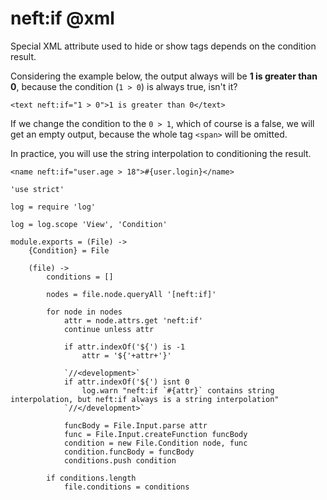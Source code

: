 neft:if @xml
============

Special XML attribute used to hide or show tags depends on the condition result.

Considering the example below, the output always will be **<span>1 is greater than 0</span>**,
because the condition (`1 > 0`) is always true, isn't it?

```
<text neft:if="1 > 0">1 is greater than 0</text>
```

If we change the condition to the `0 > 1`, which of course is a false, we will get an empty
output, because the whole tag `<span>` will be omitted.

In practice, you will use the string interpolation to conditioning the result.

```
<name neft:if="user.age > 18">#{user.login}</name>
```

	'use strict'

	log = require 'log'

	log = log.scope 'View', 'Condition'

	module.exports = (File) ->
		{Condition} = File

		(file) ->
			conditions = []

			nodes = file.node.queryAll '[neft:if]'

			for node in nodes
				attr = node.attrs.get 'neft:if'
				continue unless attr

				if attr.indexOf('${') is -1
					attr = '${'+attr+'}'

				`//<development>`
				if attr.indexOf('${') isnt 0
					log.warn "neft:if `#{attr}` contains string interpolation, but neft:if always is a string interpolation"
				`//</development>`

				funcBody = File.Input.parse attr
				func = File.Input.createFunction funcBody
				condition = new File.Condition node, func
				condition.funcBody = funcBody
				conditions.push condition

			if conditions.length
				file.conditions = conditions
